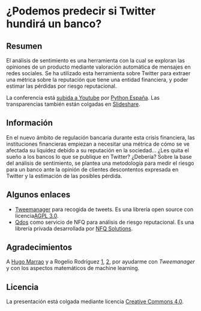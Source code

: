 ﻿# ¿Podemos predecir si Twitter hundirá un banco?

## Resumen

El análisis de sentimiento es una herramienta con la cual se exploran las opiniones de un producto mediante valoración automática de mensajes en redes sociales. Se ha utilizado esta herramienta sobre Twitter para extraer una métrica sobre la reputación que tiene una entidad financiera, y poder estimar las pérdidas por riesgo reputacional.

La conferencia está [subida a Youtube](https://youtu.be/GNSSTS8QY-0) por [Python España](https://www.youtube.com/channel/UCyth_6hqft9a7B_thdwYyww). Las transparencias también están colgadas en [Slideshare](http://www.slideshare.net/CarlosPerales/podemos-predecir-si-twitter-hundir-un-banco).

## Información

En el nuevo ámbito de regulación bancaria durante esta crisis financiera, las instituciones financieras empiezan a necesitar una métrica de cómo se ve afectada su liquidez debido a su reputación en la sociedad… ¿Les quita el sueño a los bancos lo que se publique en Twitter? ¿Debería? Sobre la base del análisis de sentimiento, se plantea una metodología para medir el riesgo para un banco ante la opinión de clientes descontentos expresada en Twitter y la estimación de las posibles pérdida.

## Algunos enlaces

 * [Tweemanager](https://github.com/nfqsolutions/tweemanager) para recogida de tweets. Es una librería open source con licencia[AGPL 3.0](https://opensource.org/licenses/AGPL-3.0).
 * [Qdos](http://qdosapp.com/) como servicio de NFQ para análisis de riesgo reputacional. Es una librería privada desarrollada por [NFQ Solutions](http://nfq.es/solutions/).

## Agradecimientos

A [Hugo Marrao](https://www.researchgate.net/profile/Hugo_Marrao3) y a Rogelio Rodríguez [1](https://es.linkedin.com/in/rogelio-rodriguez-oliveros-49661534), [2](https://www.researchgate.net/profile/Rogelio_Rodriguez-Oliveros), por ayudarme con *Tweemanager* y con los aspectos matemáticos de machine learning.

## Licencia

La presentación está colgada mediante licencia [Creative Commons 4.0](https://creativecommons.org/licenses/by/4.0/).
